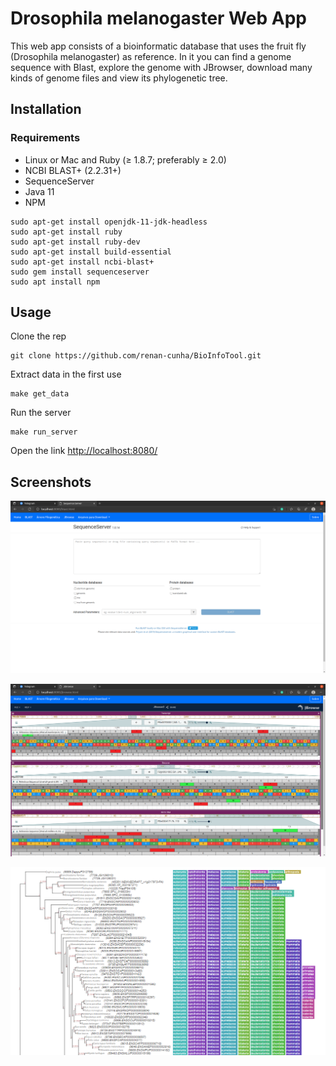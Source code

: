 # Drosophila melanogaster Web App

This web app consists of a bioinformatic database that uses the fruit fly (Drosophila melanogaster) as reference. In it you can find a genome sequence with Blast, explore the genome with JBrowser, download many kinds of genome files and view its phylogenetic tree.

## Installation

### Requirements

* Linux or Mac and Ruby (≥ 1.8.7; preferably ≥ 2.0)
* NCBI BLAST+ (2.2.31+) 
* SequenceServer
* Java 11
* NPM

```
sudo apt-get install openjdk-11-jdk-headless
sudo apt-get install ruby
sudo apt-get install ruby-dev
sudo apt-get install build-essential
sudo apt-get install ncbi-blast+
sudo gem install sequenceserver
sudo apt install npm
```

## Usage

Clone the rep

```
git clone https://github.com/renan-cunha/BioInfoTool.git
```


Extract data in the first use

```
make get_data
```

Run the server

```
make run_server 
```

Open the link [http://localhost:8080/](http://localhost:8080/)

## Screenshots

![blast](https://raw.githubusercontent.com/renan-cunha/BioInfoTool/main/images/blast.png)

![jbrowser](https://raw.githubusercontent.com/renan-cunha/BioInfoTool/main/images/browser.png)

![phylo tree](https://github.com/renan-cunha/BioInfoTool/blob/main/images/phylo_tree.png)

